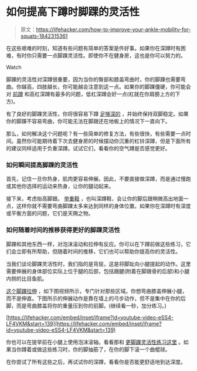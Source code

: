# 如何提高下蹲时脚踝的灵活性

> 原文：<https://lifehacker.com/how-to-improve-your-ankle-mobility-for-squats-1842315361>

在这些艰难的时刻，知道有些问题有简单的答案是件好事。如果你在深蹲时有困难，有时你只需要一点脚踝灵活性。即使你不在健身房，这也是你可以努力的。

Watch

脚踝的灵活性对深蹲很重要，因为当你的臀部和膝盖弯曲时，你的脚踝也需要弯曲。你越高，四肢越长，你可能越会注意到这一点。如果你的脚踝僵硬，你可能会对 [前蹲](https://vitals.lifehacker.com/how-to-do-front-squats-without-hurting-your-wrists-1840370568) 和高杠深蹲有最多的问题，低杠深蹲会好一点(杠就在你肩膀上方的下方)。

有了良好的脚踝灵活性，你将很容易下蹲 [足够深的](https://lifehacker.com/how-deep-should-you-squat-1841473363) ，并始终保持双脚稳定。如果你的脚踝不容易弯曲，你可能无法在脚跟还在地板上的情况下一直向下。

那么，如何解决这个问题呢？有一些简单的修复方法，有些很快，有些需要一点时间。虽然你可能期待着下次去健身房的时候摆动你沉重的杠铃深蹲，但是下面所有的建议同样适用于负重深蹲。试试它们，看看你的空气蹲是否感觉更好。

### 如何瞬间提高脚踝的灵活性

首先，记住一旦你热身，肌肉更容易伸展。因此，不要直接做深蹲，而是通过慢跑或其他你选择的运动来热身，让你的腿动起来。

接下来，考虑抬高脚跟。 [举重鞋](https://lifehacker.com/what-shoes-to-wear-when-you-lift-weights-1837994384) ，也叫深蹲鞋，会让你的脚后跟稍微高出地面一点，这样你就不需要弯曲脚踝太多来达到同样的身体位置。如果你在深蹲时有深度或平衡方面的问题，它们是天赐之物。

### 如何随着时间的推移获得更好的脚踝灵活性

脚踝和其他东西一样，对泡沫滚动和拉伸有反应。你可以在下蹲前做这些练习，它们会立即有所帮助，但随着时间的推移，它们也可以帮助你提高你的灵活性。

当我们谈论脚踝灵活性时，我们指的是背屈，这是将脚趾向小腿提起的动作。这里需要伸展的身体部位实际上位于腿的后部，包括跟腱(附着在脚跟骨的后部)和小腿内侧的比目鱼肌。

[这个脚踝拉伸](https://youtu.be/eSS4-LF4VKM?t=139) ，如下图视频所示，专门针对那些区域。你想弯曲膝盖伸展小腿，而不是伸直。下图所示的伸展动作是靠在墙上的弓步动作，但不是集中在你的后脚，而是弯曲膝盖将你的重量压到你的前脚。(继续看一秒，加分练习。)

 [https://lifehacker.com/embed/inset/iframe?id=youtube-video-eSS4-LF4VKM&start=139](https://lifehacker.com/embed/inset/iframe?id=youtube-video-eSS4-LF4VKM&start=139) 

你也可以在提举前在小腿上使用泡沫滚轴。看看那和 [更脚踝灵活性练习这里](https://squatuniversity.com/2015/11/19/the-squat-fix-ankle-mobility-pt-3/) 。如果当你蹲着或做这些练习时，你的脚抽筋了，在你的脚下滚一个曲棍球。

在你尝试了所有这些之后，再试试你的深蹲，看看你是否能更舒适地到达深度。
